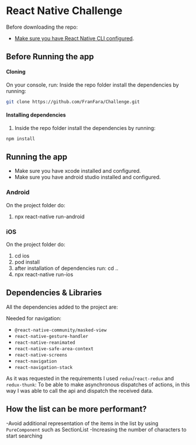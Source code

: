 # React Native Challenge

Before downloading the repo:
- [Make sure you have React Native CLI configured](https://facebook.github.io/react-native/docs/getting-started).

## Before Running the app

#### Cloning 
On your console, run:
Inside the repo folder install the dependencies by running:
```bash
git clone https://github.com/FranFara/Challenge.git
```

#### Installing dependencies 
1. Inside the repo folder install the dependencies by running:
```bash
npm install
```

## Running the app
* Make sure you have xcode installed and configured.
* Make sure you have android studio installed and configured.


### Android

On the project folder do:
1. npx react-native run-android


### iOS
On the project folder do:
1. cd ios
2. pod install
3. after installation of dependencies run: cd ..
4. npx react-native run-ios


## Dependencies & Libraries

All the dependencies added to the project are:

Needed for navigation:
- `@react-native-community/masked-view`
- `react-native-gesture-handler`
- `react-native-reanimated`
- `react-native-safe-area-context`
- `react-native-screens`
- `react-navigation`
- `react-navigation-stack`  


As it was requested in the requirements I used `redux`/`react-redux` and `redux-thunk`: To be able to make asynchronous dispatches of actions, in this way I was able to call the api and dispatch the received data.  


## How the list can be more performant?

-Avoid additional representation of the items in the list by using `PureComponent` such as SectionList
-Increasing the number of characters to start searching